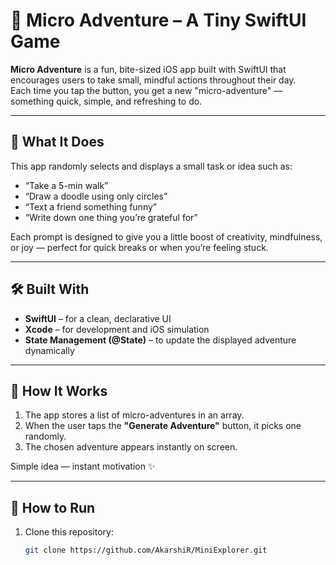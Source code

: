 # 🌱 Micro Adventure – A Tiny SwiftUI Game

**Micro Adventure** is a fun, bite-sized iOS app built with SwiftUI that encourages users to take small, mindful actions throughout their day.  
Each time you tap the button, you get a new "micro-adventure" — something quick, simple, and refreshing to do.

---

## 🧠 What It Does

This app randomly selects and displays a small task or idea such as:
- “Take a 5-min walk”
- “Draw a doodle using only circles”
- “Text a friend something funny”
- “Write down one thing you’re grateful for”

Each prompt is designed to give you a little boost of creativity, mindfulness, or joy — perfect for quick breaks or when you’re feeling stuck.

---

## 🛠️ Built With

- **SwiftUI** – for a clean, declarative UI  
- **Xcode** – for development and iOS simulation  
- **State Management (@State)** – to update the displayed adventure dynamically

---

## 🚀 How It Works

1. The app stores a list of micro-adventures in an array.  
2. When the user taps the **"Generate Adventure"** button, it picks one randomly.  
3. The chosen adventure appears instantly on screen.

Simple idea — instant motivation ✨

---

## 📱 How to Run

1. Clone this repository:  
   ```bash
   git clone https://github.com/AkarshiR/MiniExplorer.git
